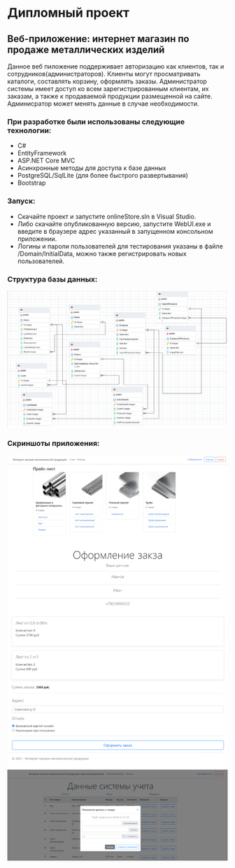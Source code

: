 # Дипломный проект 
## Веб-приложение: интернет магазин по продаже металлических изделий
Данное веб пиложение поддерживает авторизацию как клиентов, так и сотрудников(администраторов). Клиенты могут просматривать каталоги, составлять корзину, оформлять заказы. Администратор системы имеет доступ ко всем зарегистрированным клиентам, их заказам, а также к продаваемой продукции размещенной на сайте. Админисратор может менять данные в случае необходимости.

### При разработке были использованы следующие технологии:
+ C#
+ EntityFramework
+ ASP.NET Core MVC
+ Асинхронные методы для доступа к базе данных
+ PostgreSQL/SqlLite (для более быстрого развертывания)
+ Bootstrap

### Запуск:
+ Скачайте проект и запустите onlineStore.sln в Visual Studio.
+ Либо скачайте опубликованную версию, запустите WebUI.exe и введите в браузере адрес указанный в запущенном консольном приложении.
+ Логины и пароли пользователей для тестирования указаны в файле /Domain/InitialData, можно также регистрировать новых пользователей.

### Структура базы данных:
![Alt text](https://github.com/Solovey42/onlineStore/blob/master/readme_assets/database.png?raw=true "Title")

### Скриншоты приложения:
![Alt text](https://github.com/Solovey42/onlineStore/blob/master/readme_assets/main.png?raw=true "Title")
![Alt text](https://github.com/Solovey42/onlineStore/blob/master/readme_assets/order.png?raw=true "Title")
![Alt text](https://github.com/Solovey42/onlineStore/blob/master/readme_assets/admin.png?raw=true "Title")
